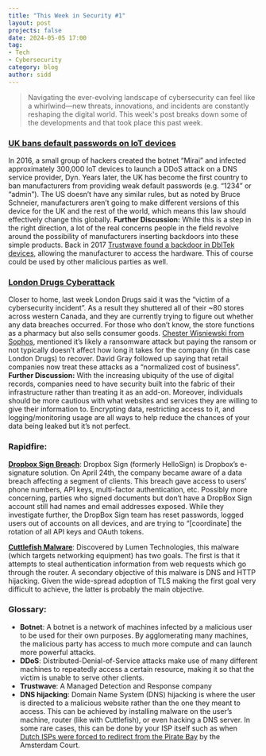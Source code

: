 ```yaml
---
title: "This Week in Security #1"
layout: post
projects: false
date: 2024-05-05 17:00
tag:
- Tech
- Cybersecurity
category: blog
author: sidd
---
```

> Navigating the ever-evolving landscape of cybersecurity can feel like a whirlwind—new threats, innovations, and incidents are constantly reshaping the digital world. This week's post breaks down some of the developments and that took place this past week.

### [**UK bans default passwords on IoT devices**](https://therecord.media/united-kingdom-bans-defalt-passwords-iot-devices)
In 2016, a small group of hackers created the botnet “Mirai” and infected approximately 300,000 IoT devices to launch a DDoS attack on a DNS service provider, Dyn. Years later, the UK has become the first country to ban manufacturers from providing weak default passwords (e.g. “1234” or “admin”). The US doesn’t have any similar rules, but as noted by Bruce Schneier, manufacturers aren’t going to make different versions of this device for the UK and the rest of the world, which means this law should effectively change this globally.
**Further Discussion:** While this is a step in the right direction, a lot of the real concerns people in the field revolve around the possibility of manufacturers inserting backdoors into these simple products. Back in 2017 [Trustwave found a backdoor in DblTek devices](https://www.trustwave.com/en-us/resources/blogs/spiderlabs-blog/undocumented-backdoor-account-in-dbltek-goip/), allowing the manufacturer to access the hardware. This of course could be used by other malicious parties as well.

### [**London Drugs Cyberattack**](https://www.cbc.ca/news/canada/british-columbia/london-drugs-closure-western-canada-1.7187615)
Closer to home, last week London Drugs said it was the “victim of a cybersecurity incident”. As a result they shuttered all of their ~80 stores across western Canada, and they are currently trying to figure out whether any data breaches occurred. For those who don’t know, the store functions as a pharmacy but also sells consumer goods. [Chester Wisniewski from Sophos](https://globalnews.ca/video/10461455/london-drugs-investigates-cyberattack-and-possible-impact-on-personal-information), mentioned it’s likely a ransomware attack but paying the ransom or not typically doesn’t affect how long it takes for the company (in this case London Drugs) to recover. David Gray followed up saying that retail companies now treat these attacks as a “normalized cost of business”.
**Further Discussion:** With the increasing ubiquity of the use of digital records, companies need to have security built into the fabric of their infrastructure rather than treating it as an add-on. Moreover, individuals should be more cautious with what websites and services they are willing to give their information to. Encrypting data, restricting access to it, and logging/monitoring usage are all ways to help reduce the chances of your data being leaked but it’s not perfect.

### Rapidfire:
[**Dropbox Sign Breach**](https://thehackernews.com/2024/05/dropbox-discloses-breach-of-digital.html): Dropbox Sign (formerly HelloSign) is Dropbox’s e-signature solution. On April 24th, the company became aware of a data breach affecting a segment of clients. This breach gave access to users’ phone numbers, API keys, multi-factor authentication, etc. Possibly more concerning, parties who signed documents but don’t have a DropBox Sign account still had names and email addresses exposed. While they investigate further, the DropBox Sign team has reset passwords, logged users out of accounts on all devices, and are trying to “[coordinate] the rotation of all API keys and OAuth tokens.

[**Cuttlefish Malware**](https://blog.lumen.com/eight-arms-to-hold-you-the-cuttlefish-malware/): Discovered by Lumen Technologies, this malware (which targets networking equipment) has two goals. The first is that it attempts to steal authentication information from web requests which go through the router. A secondary objective of this malware is DNS and HTTP hijacking. Given the wide-spread adoption of TLS making the first goal very difficult to achieve, the latter is probably the main objective.

### Glossary:

- **Botnet**: A botnet is a network of machines infected by a malicious user to be used for their own purposes. By agglomerating many machines, the malicious party has access to much more compute and can launch more powerful attacks.
- **DDoS**: Distributed-Denial-of-Service attacks make use of many different machines to repeatedly access a certain resource, making it so that the victim is unable to serve other clients.
- **Trustwave**: A Managed Detection and Response company
- **DNS hijacking**: Domain Name System (DNS) hijacking is where the user is directed to a malicious website rather than the one they meant to access. This can be achieved by installing malware on the user’s machine, router (like with Cuttlefish), or even hacking a DNS server. In some rare cases, this can be done by your ISP itself such as when [Dutch ISPs were forced to redirect from the Pirate Bay](https://torrentfreak.com/dutch-isps-must-block-the-pirate-bay-despite-fierce-protest-court-rules-200602/) by the Amsterdam Court.

